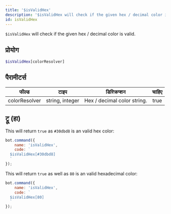```yaml
---
title: '$isValidHex'
description: '$isValidHex will check if the given hex / decimal color is valid.'
id: isValidHex
---
```


`$isValidHex` will check if the given hex / decimal color is valid.

## प्रोयोग

```php
$isValidHex[colorResolver]
```

## पैरामीटर्स

| फील्ड         | टाइप            | डिस्क्रिप्शन                | चाहिए |
| ------------- | --------------- | --------------------------- |:-----:|
| colorResolver | string, integer | Hex / decimal color string. | true  |

## ट्रू (हा)

This will return `true` as `#30dbd8` is an valid hex color:

```javascript
bot.command({
    name: 'isValidHex',
    code: `
  $isValidHex[#30dbd8]
  `
});
```

This will return `true` as well as `80` is an valid hexadecimal color:

```javascript
bot.command({
    name: 'isValidHex',
    code: `
  $isValidHex[80]
  `
});
```
